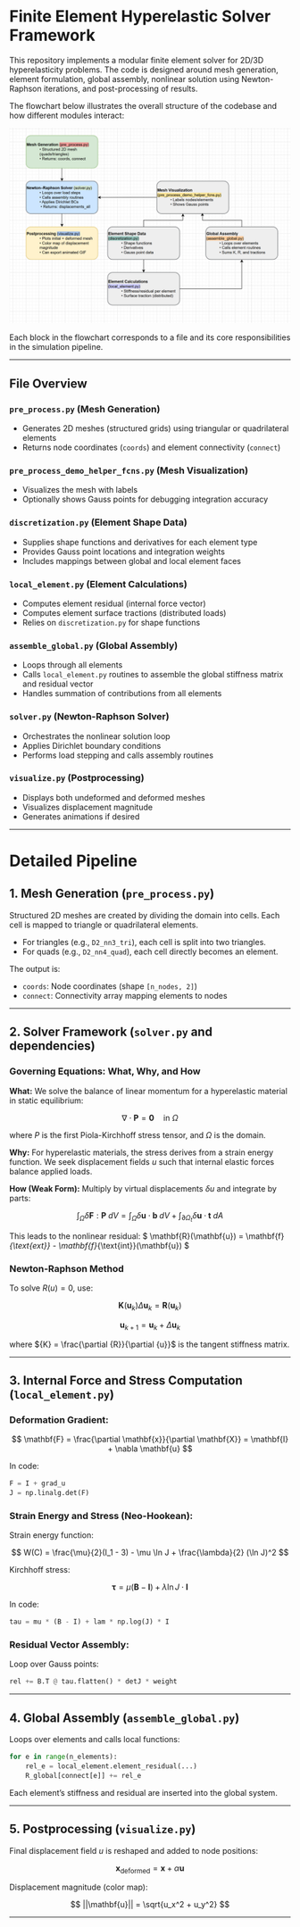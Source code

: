 # Finite Element Hyperelastic Solver Framework

This repository implements a modular finite element solver for 2D/3D hyperelasticity problems. The code is designed around mesh generation, element formulation, global assembly, nonlinear solution using Newton-Raphson iterations, and post-processing of results.

The flowchart below illustrates the overall structure of the codebase and how different modules interact:

![Finite Element Flowchart](images/finiteelementanalysis_flowchart.png)

Each block in the flowchart corresponds to a file and its core responsibilities in the simulation pipeline.

---

## File Overview

### `pre_process.py` (Mesh Generation)

- Generates 2D meshes (structured grids) using triangular or quadrilateral elements
- Returns node coordinates (`coords`) and element connectivity (`connect`)

### `pre_process_demo_helper_fcns.py` (Mesh Visualization)

- Visualizes the mesh with labels
- Optionally shows Gauss points for debugging integration accuracy

### `discretization.py` (Element Shape Data)

- Supplies shape functions and derivatives for each element type
- Provides Gauss point locations and integration weights
- Includes mappings between global and local element faces

### `local_element.py` (Element Calculations)

- Computes element residual (internal force vector)
- Computes element surface tractions (distributed loads)
- Relies on `discretization.py` for shape functions

### `assemble_global.py` (Global Assembly)

- Loops through all elements
- Calls `local_element.py` routines to assemble the global stiffness matrix and residual vector
- Handles summation of contributions from all elements

### `solver.py` (Newton-Raphson Solver)

- Orchestrates the nonlinear solution loop
- Applies Dirichlet boundary conditions
- Performs load stepping and calls assembly routines

### `visualize.py` (Postprocessing)

- Displays both undeformed and deformed meshes
- Visualizes displacement magnitude
- Generates animations if desired

---

# Detailed Pipeline

## 1. Mesh Generation (`pre_process.py`)

Structured 2D meshes are created by dividing the domain into cells. Each cell is mapped to triangle or quadrilateral elements.

- For triangles (e.g., `D2_nn3_tri`), each cell is split into two triangles.
- For quads (e.g., `D2_nn4_quad`), each cell directly becomes an element.

The output is:

- `coords`: Node coordinates (shape `[n_nodes, 2]`)
- `connect`: Connectivity array mapping elements to nodes

---

## 2. Solver Framework (`solver.py` and dependencies)

### Governing Equations: What, Why, and How

**What:** We solve the balance of linear momentum for a hyperelastic material in static equilibrium:

$$
\nabla \cdot \mathbf{P} = \mathbf{0} \quad \text{in } \Omega
$$

where ${P}$ is the first Piola-Kirchhoff stress tensor, and $\Omega$ is the domain.

**Why:** For hyperelastic materials, the stress derives from a strain energy function. We seek displacement fields ${u}$ such that internal elastic forces balance applied loads.

**How (Weak Form):** Multiply by virtual displacements $\delta {u}$ and integrate by parts:

$$
\int_\Omega \delta \mathbf{F} : \mathbf{P} \; dV = \int_\Omega \delta \mathbf{u} \cdot \mathbf{b} \; dV + \int_{\partial \Omega_t} \delta \mathbf{u} \cdot \mathbf{t} \; dA
$$

This leads to the nonlinear residual:   $ \mathbf{R}(\mathbf{u}) = \mathbf{f}_{\text{ext}} - \mathbf{f}_{\text{int}}(\mathbf{u}) $
### Newton-Raphson Method

To solve ${R}({u}) = 0$, use:

$$
\mathbf{K}(\mathbf{u}_k) \Delta \mathbf{u}_k = \mathbf{R}(\mathbf{u}_k)
$$

$$
\mathbf{u}_{k+1} = \mathbf{u}_k + \Delta \mathbf{u}_k
$$

where ${K} = \frac{\partial {R}}{\partial {u}}$ is the tangent stiffness matrix.

---

## 3. Internal Force and Stress Computation (`local_element.py`)

### Deformation Gradient:

$$
\mathbf{F} = \frac{\partial \mathbf{x}}{\partial \mathbf{X}} = \mathbf{I} + \nabla \mathbf{u}
$$

In code:

```python
F = I + grad_u
J = np.linalg.det(F)
```

### Strain Energy and Stress (Neo-Hookean):

Strain energy function:

$$
W(C) = \frac{\mu}{2}(I_1 - 3) - \mu \ln J + \frac{\lambda}{2} (\ln J)^2
$$

Kirchhoff stress:

$$
\boldsymbol{\tau} = \mu (\mathbf{B} - \mathbf{I}) + \lambda \ln J \cdot \mathbf{I}
$$

In code:

```python
tau = mu * (B - I) + lam * np.log(J) * I
```

### Residual Vector Assembly:

Loop over Gauss points:

```python
rel += B.T @ tau.flatten() * detJ * weight
```

---

## 4. Global Assembly (`assemble_global.py`)

Loops over elements and calls local functions:

```python
for e in range(n_elements):
    rel_e = local_element.element_residual(...)
    R_global[connect[e]] += rel_e
```

Each element’s stiffness and residual are inserted into the global system.

---

## 5. Postprocessing (`visualize.py`)

Final displacement field ${u}$ is reshaped and added to node positions:

$$
\mathbf{x}_{\text{deformed}} = \mathbf{x} + \alpha \mathbf{u}
$$

Displacement magnitude (color map):

$$
||\mathbf{u}|| = \sqrt{u_x^2 + u_y^2}
$$

---
